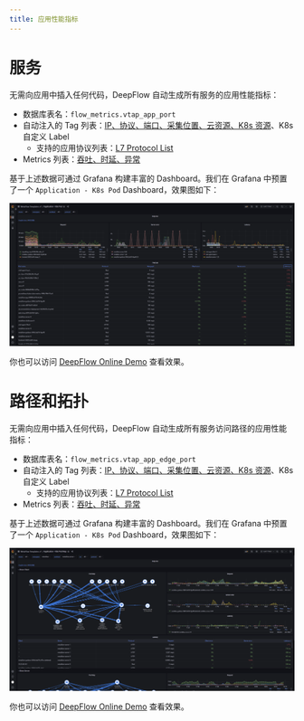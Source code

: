 ```yaml
---
title: 应用性能指标
---
```


# 服务

无需向应用中插入任何代码，DeepFlow 自动生成所有服务的应用性能指标：
- 数据库表名：`flow_metrics.vtap_app_port`
- 自动注入的 Tag 列表：[IP、协议、端口、采集位置、云资源、K8s 资源](https://github.com/deepflowys/deepflow/blob/main/server/querier/db_descriptions/clickhouse/tag/flow_metrics/vtap_app_port)、K8s 自定义 Label
  - 支持的应用协议列表：[L7 Protocol List](https://github.com/deepflowys/deepflow/blob/main/server/querier/db_descriptions/clickhouse/tag/enum/l7_protocol)
- Metrics 列表：[吞吐、时延、异常](https://github.com/deepflowys/deepflow/blob/main/server/querier/db_descriptions/clickhouse/metrics/flow_metrics/vtap_app_port)

基于上述数据可通过 Grafana 构建丰富的 Dashboard。我们在 Grafana 中预置了一个 `Application - K8s Pod` Dashboard，效果图如下：

![Application K8s Pod](./imgs/application-k8s-pod.png)

你也可以访问 [DeepFlow Online Demo](https://demo.deepflow.yunshan.net/d/n7vt1RR4k/application-k8s-pod?from=deepflow-doc) 查看效果。

# 路径和拓扑

无需向应用中插入任何代码，DeepFlow 自动生成所有服务访问路径的应用性能指标：
- 数据库表名：`flow_metrics.vtap_app_edge_port`
- 自动注入的 Tag 列表：[IP、协议、端口、采集位置、云资源、K8s 资源](https://github.com/deepflowys/deepflow/blob/main/server/querier/db_descriptions/clickhouse/tag/flow_metrics/vtap_app_edge_port)、K8s 自定义 Label
  - 支持的应用协议列表：[L7 Protocol List](https://github.com/deepflowys/deepflow/blob/main/server/querier/db_descriptions/clickhouse/tag/enum/l7_protocol)
- Metrics 列表：[吞吐、时延、异常](https://github.com/deepflowys/deepflow/blob/main/server/querier/db_descriptions/clickhouse/metrics/flow_metrics/vtap_app_edge_port)

基于上述数据可通过 Grafana 构建丰富的 Dashboard。我们在 Grafana 中预置了一个 `Application - K8s Pod` Dashboard，效果图如下：

![Application K8s Pod Map](./imgs/application-k8s-pod-map.png)

你也可以访问 [DeepFlow Online Demo](https://demo.deepflow.yunshan.net/d/RPBaBRg4z/application-k8s-pod-map?from=deepflow-doc) 查看效果。
